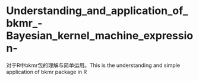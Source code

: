 # Understanding_and_application_of_bkmr_-Bayesian_kernel_machine_expression-
对于R中bkmr包的理解与简单运用。This is the understanding and simple application of bkmr package in R
